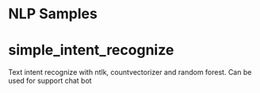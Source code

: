 # NLP Samples

# simple_intent_recognize 
Text intent recognize with ntlk, countvectorizer and random forest. Can be used for support chat bot
